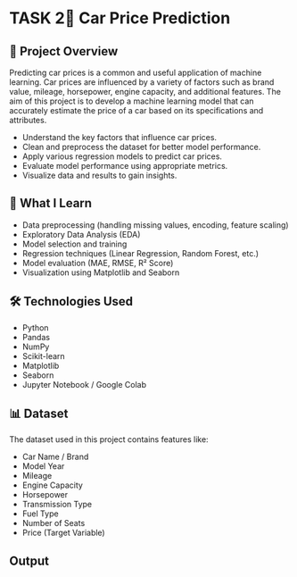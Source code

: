# TASK 2🚗 Car Price Prediction  

## 📌 Project Overview

Predicting car prices is a common and useful application of machine learning. Car prices are influenced by a variety of factors such as brand value, mileage, horsepower, engine capacity, and additional features. The aim of this project is to develop a machine learning model that can accurately estimate the price of a car based on its specifications and attributes.

- Understand the key factors that influence car prices.
- Clean and preprocess the dataset for better model performance.
- Apply various regression models to predict car prices.
- Evaluate model performance using appropriate metrics.
- Visualize data and results to gain insights.

## 🧠 What I Learn

- Data preprocessing (handling missing values, encoding, feature scaling)
- Exploratory Data Analysis (EDA)
- Model selection and training
- Regression techniques (Linear Regression, Random Forest, etc.)
- Model evaluation (MAE, RMSE, R² Score)
- Visualization using Matplotlib and Seaborn

## 🛠️ Technologies Used

- Python
- Pandas
- NumPy
- Scikit-learn
- Matplotlib
- Seaborn
- Jupyter Notebook / Google Colab

## 📊 Dataset

The dataset used in this project contains features like:
- Car Name / Brand
- Model Year
- Mileage
- Engine Capacity
- Horsepower
- Transmission Type
- Fuel Type
- Number of Seats
- Price (Target Variable)

## Output


